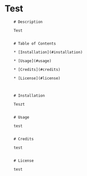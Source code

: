 # Test


        # Description

        Test


        # Table of Contents

        * [Installation](#installation)

        * [Usage](#usage)

        * [Credits](#credits)

        * [License](#license)


    
        # Installation

        Teszt


        # Usage

        test


        # Credits

        test


        # License

        test